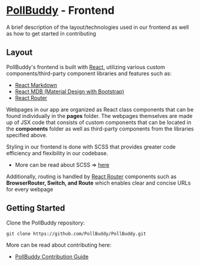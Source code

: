 # [PollBuddy](https://github.com/PollBuddy) - Frontend

A brief description of the layout/technologies used in our frontend as well as how to get started in contributing

## Layout

PollBuddy's frontend is built with [React](https://reactjs.org/), utilizing various custom components/third-party component libraries and features such as:
- [React Markdown](https://github.com/remarkjs/react-markdown)
- [React MDB (Material Design with Bootstrap)](https://mdbootstrap.com/docs/react/)
- [React Router](https://reactrouter.com/)

Webpages in our app are organized as React class components that can be found individually in the **pages** folder. The webpages themselves are made up of JSX code that consists
of custom components that can be located in the **components** folder as well as third-party components from the libraries specified above.

Styling in our frontend is done with SCSS that provides greater code efficiency and flexibility in our codebase. 
- More can be read about SCSS => [here](https://sass-lang.com/documentation)

Additionally, routing is handled by [React Router](https://reactrouter.com/) components such as **BrowserRouter, Switch, and Route** which enables clear and concise URLs for every
webpage

## Getting Started
Clone the PollBuddy repository:
```
git clone https://github.com/PollBuddy/PollBuddy.git
```
More can be read about contributing here:
- [PollBuddy Contribution Guide](https://github.com/PollBuddy/PollBuddy/wiki/Contribution-(Development)-Guide)